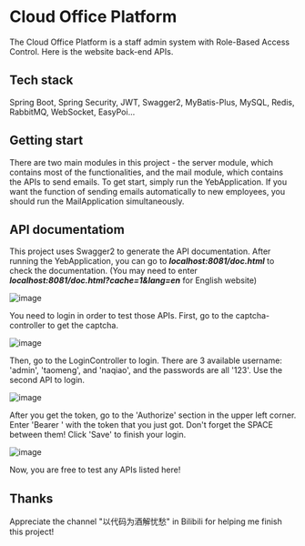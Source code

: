 # Cloud Office Platform
The Cloud Office Platform is a staff admin system with Role-Based Access Control. Here is the website back-end APIs.

## Tech stack
Spring Boot, Spring Security, JWT, Swagger2, MyBatis-Plus, MySQL, Redis, RabbitMQ, WebSocket, EasyPoi...

## Getting start
There are two main modules in this project - the server module, which contains most of the functionalities, and the mail module, which contains the APIs to send emails. To get start, simply run the YebApplication. If you want the function of sending emails automatically to new employees, you should run the MailApplication simultaneously.

## API documentatiom
This project uses Swagger2 to generate the API documentation. After running the YebApplication, you can go to _**localhost:8081/doc.html**_ to check the documentation.
(You may need to enter _**localhost:8081/doc.html?cache=1&lang=en**_ for English website)

![image](https://user-images.githubusercontent.com/56448228/148741966-8cf9b071-39cf-49d7-ab04-3db6ae7a8b57.png)

You need to login in order to test those APIs. First, go to the captcha-controller to get the captcha.

![image](https://user-images.githubusercontent.com/56448228/148742034-31b7a71e-d4fa-4e09-b07f-acbb09bb5c29.png)

Then, go to the LoginController to login. There are 3 available username: 'admin', 'taomeng', and 'naqiao', and the passwords are all '123'. Use the second API to login.

![image](https://user-images.githubusercontent.com/56448228/148742153-16eeeb46-8cec-4739-ba51-b02819957f71.png)

After you get the token, go to the 'Authorize' section in the upper left corner. Enter 'Bearer ' with the token that you just got. Don't forget the SPACE between them! Click 'Save' to finish your login.

![image](https://user-images.githubusercontent.com/56448228/148742215-3a51413a-79fa-4822-a892-dac57edb9877.png)

Now, you are free to test any APIs listed here!

## Thanks
Appreciate the channel "以代码为酒解忧愁" in Bilibili for helping me finish this project!




